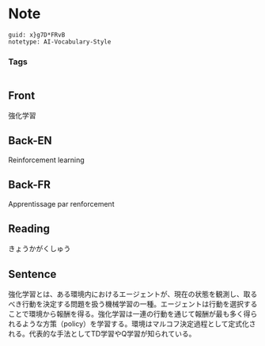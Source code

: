 # Note
```
guid: x}g7D*FRvB
notetype: AI-Vocabulary-Style
```

### Tags
```
```

## Front
強化学習

## Back-EN
Reinforcement learning

## Back-FR
Apprentissage par renforcement

## Reading
きょうかがくしゅう

## Sentence
強化学習とは、ある環境内におけるエージェントが、現在の状態を観測し、取るべき行動を決定する問題を扱う機械学習の一種。エージェントは行動を選択することで環境から報酬を得る。強化学習は一連の行動を通じて報酬が最も多く得られるような方策（policy）を学習する。環境はマルコフ決定過程として定式化される。代表的な手法としてTD学習やQ学習が知られている。

